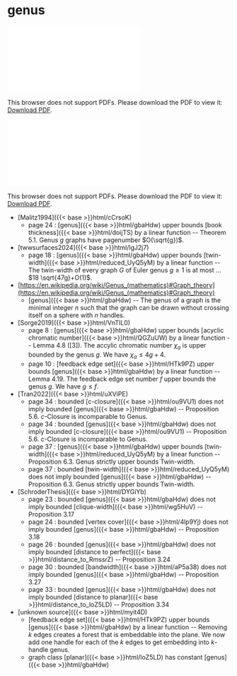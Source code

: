 # genus




<object data="../local_gbaHdw.pdf" type="application/pdf" width="100%" height="480px"><embed src="../local_gbaHdw.pdf"><p>This browser does not support PDFs. Please download the PDF to view it: <a href="../local_gbaHdw.pdf">Download PDF</a>.</p></embed></object>


<object data="../inclusions_gbaHdw.pdf" type="application/pdf" width="100%" height="480px"><embed src="../inclusions_gbaHdw.pdf"><p>This browser does not support PDFs. Please download the PDF to view it: <a href="../inclusions_gbaHdw.pdf">Download PDF</a>.</p></embed></object>

*  [Malitz1994]({{< base >}}html/cCrsoK)
    * page 24 : [genus]({{< base >}}html/gbaHdw) upper bounds [book thickness]({{< base >}}html/doijTS) by a linear function -- Theorem 5.1. Genus $g$ graphs have pagenumber $O(\sqrt{g})$.
*  [twwsurfaces2024]({{< base >}}html/lgJ2j7)
    * page 18 : [genus]({{< base >}}html/gbaHdw) upper bounds [twin-width]({{< base >}}html/reduced_UyQ5yM) by a linear function -- The twin-width of every graph $G$ of Euler genus $g \ge 1$ is at most ... $18 \sqrt{47g}+O(1)$.
*  [https://en.wikipedia.org/wiki/Genus_(mathematics)#Graph_theory](https://en.wikipedia.org/wiki/Genus_(mathematics)#Graph_theory)
    * [genus]({{< base >}}html/gbaHdw) -- The genus of a graph is the minimal integer $n$ such that the graph can be drawn without crossing itself on a sphere with $n$ handles.
*  [Sorge2019]({{< base >}}html/VnTIL0)
    * page 8 : [genus]({{< base >}}html/gbaHdw) upper bounds [acyclic chromatic number]({{< base >}}html/QGZuUW) by a linear function -- Lemma 4.8 ([3]). The accylic chromatic number $\chi_a$ is upper bounded by the genus $g$. We have $\chi_a \le 4g+4$.
    * page 10 : [feedback edge set]({{< base >}}html/HTk9PZ) upper bounds [genus]({{< base >}}html/gbaHdw) by a linear function -- Lemma 4.19. The feedback edge set number $f$ upper bounds the genus $g$. We have $g \le f$.
*  [Tran2022]({{< base >}}html/uXViPE)
    * page 34 : bounded [c-closure]({{< base >}}html/ou9VU1) does not imply bounded [genus]({{< base >}}html/gbaHdw) -- Proposition 5.6. $c$-Closure is incomparable to Genus.
    * page 34 : bounded [genus]({{< base >}}html/gbaHdw) does not imply bounded [c-closure]({{< base >}}html/ou9VU1) -- Proposition 5.6. $c$-Closure is incomparable to Genus.
    * page 37 : [genus]({{< base >}}html/gbaHdw) upper bounds [twin-width]({{< base >}}html/reduced_UyQ5yM) by a linear function -- Proposition 6.3. Genus strictly upper bounds Twin-width.
    * page 37 : bounded [twin-width]({{< base >}}html/reduced_UyQ5yM) does not imply bounded [genus]({{< base >}}html/gbaHdw) -- Proposition 6.3. Genus strictly upper bounds Twin-width.
*  [SchroderThesis]({{< base >}}html/DYGiYb)
    * page 23 : bounded [genus]({{< base >}}html/gbaHdw) does not imply bounded [clique-width]({{< base >}}html/wg5HuV) -- Proposition 3.17
    * page 24 : bounded [vertex cover]({{< base >}}html/4lp9Yj) does not imply bounded [genus]({{< base >}}html/gbaHdw) -- Proposition 3.18
    * page 26 : bounded [genus]({{< base >}}html/gbaHdw) does not imply bounded [distance to perfect]({{< base >}}html/distance_to_RmssrZ) -- Proposition 3.24
    * page 30 : bounded [bandwidth]({{< base >}}html/aP5a38) does not imply bounded [genus]({{< base >}}html/gbaHdw) -- Proposition 3.27
    * page 33 : bounded [genus]({{< base >}}html/gbaHdw) does not imply bounded [distance to planar]({{< base >}}html/distance_to_loZ5LD) -- Proposition 3.34
*  [unknown source]({{< base >}}html/myit4D)
    * [feedback edge set]({{< base >}}html/HTk9PZ) upper bounds [genus]({{< base >}}html/gbaHdw) by a linear function -- Removing $k$ edges creates a forest that is embeddable into the plane. We now add one handle for each of the $k$ edges to get embedding into $k$-handle genus.
    * graph class [planar]({{< base >}}html/loZ5LD) has constant [genus]({{< base >}}html/gbaHdw)
